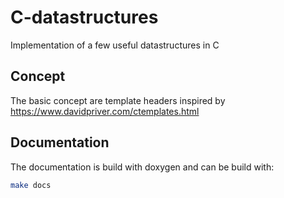 # C-datastructures

Implementation of a few useful datastructures in C

## Concept

The basic concept are template headers inspired by <https://www.davidpriver.com/ctemplates.html>

## Documentation

The documentation is build with doxygen and can be build with:

```bash
make docs
```
